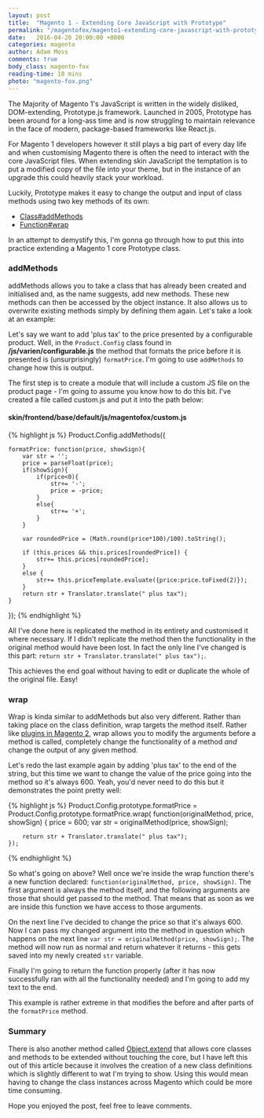 ```yaml
---
layout: post
title:  "Magento 1 - Extending Core JavaScript with Prototype"
permalink: "/magentofox/magento1-extending-core-javascript-with-prototype/"
date:   2016-04-20 20:00:00 +0000
categories: magento
author: Adam Moss
comments: true
body_class: magento-fox
reading-time: 10 mins
photo: "magento-fox.png"
---
```


The Majority of Magento 1's JavaScript is written in the widely disliked, DOM-extending, Prototype.js framework. Launched in 2005, Prototype has been around for a long-ass time and is now struggling to maintain relevance in the face of modern, package-based frameworks like React.js.

For Magento 1 developers however it still plays a big part of every day life and when customising Magento there is often the need to interact with the core JavaScript files. When extending skin JavaScript the temptation is to put a modified copy of the file into your theme, but in the instance of an upgrade this could heavily stack your workload.

Luckily, Prototype makes it easy to change the output and input of class methods using two key methods of its own:

- [Class#addMethods](http://api.prototypejs.org/language/Class/prototype/addMethods/)
- [Function#wrap](http://prototypejs.org/doc/latest/language/Function/prototype/wrap/)

In an attempt to demystify this, I'm gonna go through how to put this into practice extending a Magento 1 core Prototype class.

### addMethods

addMethods allows you to take a class that has already been created and initialised and, as the name suggests, add new methods. These new methods can then be accessed by the object instance. It also allows us to overwrite existing methods simply by defining them again. Let's take a look at an example:

Let's say we want to add 'plus tax' to the price presented by a configurable product. Well, in the `Product.Config` class found in **/js/varien/configurable.js** the method that formats the price before it is presented is (unsurprisingly) `formatPrice`. I'm going to use `addMethods` to change how this is output.

The first step is to create a module that will include a custom JS file on the product page - I'm going to assume you know how to do this bit. I've created a file called custom.js and put it into the path below:

#### skin/frontend/base/default/js/magentofox/custom.js

{% highlight js %}
Product.Config.addMethods({

    formatPrice: function(price, showSign){
        var str = '';
        price = parseFloat(price);
        if(showSign){
            if(price<0){
                str+= '-';
                price = -price;
            }
            else{
                str+= '+';
            }
        }

        var roundedPrice = (Math.round(price*100)/100).toString();

        if (this.prices && this.prices[roundedPrice]) {
            str+= this.prices[roundedPrice];
        }
        else {
            str+= this.priceTemplate.evaluate({price:price.toFixed(2)});
        }
        return str + Translator.translate(" plus tax");
    }
});
{% endhighlight %}

All I've done here is replicated the method in its entirety and customised it where necessary. If I didn't replicate the method then the functionality in the original method would have been lost. In fact the only line I've changed is this part: `return str + Translator.translate(" plus tax");`. 

This achieves the end goal without having to edit or duplicate the whole of the original file. Easy!

### wrap

Wrap is kinda similar to addMethods but also very different. Rather than taking place on the class definition, wrap targets the method itself. Rather like [plugins in Magento 2](/magentofox/magento-2-basics-part-6-using-plugins/), wrap allows you to modify the arguments before a method is called, completely change the functionality of a method *and* change the output of any given method.

Let's redo the last example again by adding 'plus tax' to the end of the string, but this time we want to change the value of the price going into the method so it's always 600. Yeah, you'd never need to do this but it demonstrates the point pretty well:

{% highlight js %}
Product.Config.prototype.formatPrice = Product.Config.prototype.formatPrice.wrap(
    function(originalMethod, price, showSign) {
        price = 600;
        var str = originalMethod(price, showSign);

        return str + Translator.translate(" plus tax");
    });
{% endhighlight %}

So what's going on above? Well once we're inside the wrap function there's a new function declared: `function(originalMethod, price, showSign)`. The first argument is always the method itself, and the following arguments are those that should get passed to the method. That means that as soon as we are inside this function we have access to those arguments.

On the next line I've decided to change the price so that it's always 600. Now I can pass my changed argument into the method in question which happens on the next line `var str = originalMethod(price, showSign);`. The method will now run as normal and return whatever it returns - this gets saved into my newly created `str` variable.

Finally I'm going to return the function properly (after it has now successfully ran with all the functionality needed) and I'm going to add my text to the end.

This example is rather extreme in that modifies the before and after parts of the `formatPrice` method.

### Summary

There is also another method called [Object.extend](http://api.prototypejs.org/language/Object/extend/) that allows core classes and methods to be extended without touching the core, but I have left this out of this article because it involves the creation of a new class definitions which is slightly different to wat I'm trying to show. Using this would mean having to change the class instances across Magento which could be more time consuming.

Hope you enjoyed the post, feel free to leave comments.